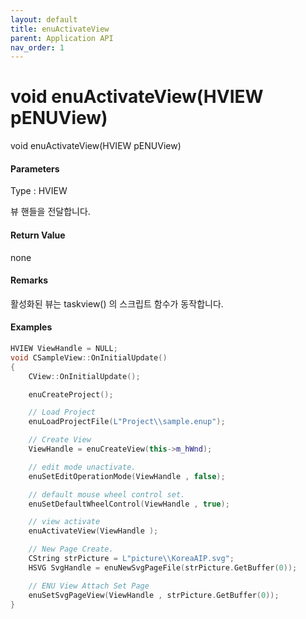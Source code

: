 ```yaml
---
layout: default
title: enuActivateView
parent: Application API
nav_order: 1
---
```

# void enuActivateView\(HVIEW pENUView\)

void enuActivateView\(HVIEW pENUView\)

#### Parameters

Type : HVIEW

뷰 핸들을 전달합니다.

#### Return Value

none

#### Remarks

활성화된 뷰는 taskview\(\) 의 스크립트 함수가 동작합니다.

#### Examples

```cpp
HVIEW ViewHandle = NULL; 
void CSampleView::OnInitialUpdate() 
{ 
    CView::OnInitialUpdate(); 

    enuCreateProject(); 

    // Load Project
    enuLoadProjectFile(L"Project\\sample.enup"); 

    // Create View
    ViewHandle = enuCreateView(this->m_hWnd); 

    // edit mode unactivate.
    enuSetEditOperationMode(ViewHandle , false);

    // default mouse wheel control set.
    enuSetDefaultWheelControl(ViewHandle , true);

    // view activate
    enuActivateView(ViewHandle );

    // New Page Create. 
    CString strPicture = L"picture\\KoreaAIP.svg"; 
    HSVG SvgHandle = enuNewSvgPageFile(strPicture.GetBuffer(0)); 

    // ENU View Attach Set Page 
    enuSetSvgPageView(ViewHandle , strPicture.GetBuffer(0)); 
}
```



